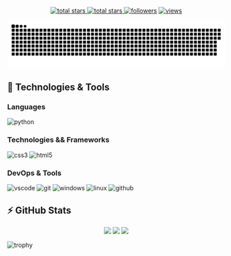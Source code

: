 <p align="center">
  <a href="https://github.com/gabrielaCassiano?tab=repositories&sort=stargazers">
    <img alt="total stars" title="Total stars on GitHub" src="https://custom-icon-badges.herokuapp.com/badge/dynamic/json?logo=star&host=formatted-dynamic-badges.herokuapp.com&formatter=metric&style=for-the-badge&color=55960c&labelColor=488207&label=stars&query=$.stars&url=https://api.github-star-counter.workers.dev/user/gabrielaCassiano"/>
  </a>
  <a href="https://github.com/gabrielaCassiano?tab=repositories&sort=stargazers">
    <img alt="total stars" title="Total forks on GitHub" src="https://custom-icon-badges.herokuapp.com/badge/dynamic/json?logo=fork&host=formatted-dynamic-badges.herokuapp.com&formatter=metric&style=for-the-badge&color=ff0013&labelColor=ae1206&label=forks&query=$.forks&url=https://api.github-star-counter.workers.dev/user/gabrielaCassiano"/>
  </a>
  <a href="https://github.com/gabrielaCassiano?tab=followers">
    <img alt="followers" title="Follow me on Github" src="https://custom-icon-badges.herokuapp.com/github/followers/gabrielaCassiano?color=236ad3&labelColor=1155ba&style=for-the-badge&logo=person-add&label=Follow&logoColor=white"/></a>
  <a href="https://github.com/gabrielaCassiano/Simple-View-Counter">
    <img alt="views" title="GitHub profile views" src="https://komarev.com/ghpvc/?username=gabrielaCassiano&style=for-the-badge&color=lightgrey"/>
  </a>
</p>

![github contribution grid snake animation](https://raw.githubusercontent.com/gabrielaCassiano/gabrielaCassiano/output/github-contribution-grid-snake-dark.svg)

## 🚀 Technologies & Tools

### Languages
![python](https://img.shields.io/badge/python-black?style=flat-square&logo=python)


### Technologies && Frameworks
![css3](https://img.shields.io/badge/css3-black?style=flat-square&logo=css3&logoColor=1572B6)
![html5](https://img.shields.io/badge/html5-black?style=flat-square&logo=html5)


### DevOps & Tools

![vscode](https://img.shields.io/badge/vscode-black?style=flat-square&logo=visual-studio-code&logoColor=007ACC)
![git](https://img.shields.io/badge/git-black?style=flat-square&logo=git)
![windows](https://img.shields.io/badge/windows-black?style=flat-square&logo=windows&logoColor=0078D6)
![linux](https://img.shields.io/badge/linux-black?style=flat-square&logo=linux)
![github](https://img.shields.io/badge/github-black?style=flat-square&logo=github)

## ⚡ GitHub Stats

<p align="center">
    <img height="120px" src="https://github-readme-streak-stats.herokuapp.com/?user=gabrielaCassiano&hide_border=true&theme=dark" />
    <img height="120px" src="https://github-readme-stats.vercel.app/api?username=gabrielaCassiano&hide_title=true&hide_border=true&show_icons=true&include_all_commits=true&count_private=true&line_height=21&hide_rank=true&icon_color=fa8b00&theme=dark" />
    <img height="120px" src="https://github-readme-stats.vercel.app/api/top-langs/?username=0-don&hide=html&hide_title=true&hide_border=true&layout=compact&langs_count=8&theme=dark" />
</p>

![trophy](https://github-profile-trophy.vercel.app/?username=gabrielaCassiano&theme=onedark&column=-1)

